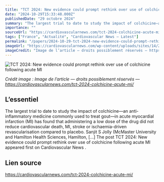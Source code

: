 ```yaml
---
title: "TCT 2024: New evidence could prompt rethink over use of colchicine following acute MI"
date: "2024-10-29T15:33:48.000Z"
publishedDate: "29 octobre 2024"
summary: "The largest trial to date to study the impact of colchicine—an anti-inflammatory medicine commonly used to treat gout—in acute myocardial infarction (MI) has found that administering a low dose of the drug did not reduce cardiovascular death, MI, stroke or ischaemia-driven revascularisation compared to placebo. Sanjit S Jolly (McMaster University and Hamilton Health Sciences, Hamilton, [&#8230;] The post TCT 2024: New evidence could prompt rethink over use of colchicine following acute MI appeared first on Cardiovascular News ."
importance: ""
sourceUrl: "https://cardiovascularnews.com/tct-2024-colchicine-acute-mi/"
tags: ["France", "Actualité", "Cardiovascular News — Latest"]
permalink: "/papers/2024-10-29-tct-2024-new-evidence-could-prompt-rethink-over-use-of-colchicine-following-acute-mi"
imageUrl: "https://cardiovascularnews.com/wp-content/uploads/sites/14/2024/10/IMG_2317-scaled.jpg"
imageCredit: "Image de l’article — droits possiblement réservés — https://cardiovascularnews.com/tct-2024-colchicine-acute-mi/"
---
```


![TCT 2024: New evidence could prompt rethink over use of colchicine following acute MI](https://cardiovascularnews.com/wp-content/uploads/sites/14/2024/10/IMG_2317-scaled.jpg)

*Crédit image : Image de l’article — droits possiblement réservés — https://cardiovascularnews.com/tct-2024-colchicine-acute-mi/*

## L’essentiel

The largest trial to date to study the impact of colchicine—an anti-inflammatory medicine commonly used to treat gout—in acute myocardial infarction (MI) has found that administering a low dose of the drug did not reduce cardiovascular death, MI, stroke or ischaemia-driven revascularisation compared to placebo. Sanjit S Jolly (McMaster University and Hamilton Health Sciences, Hamilton, [&#8230;] The post TCT 2024: New evidence could prompt rethink over use of colchicine following acute MI appeared first on Cardiovascular News .

## Lien source

https://cardiovascularnews.com/tct-2024-colchicine-acute-mi/
